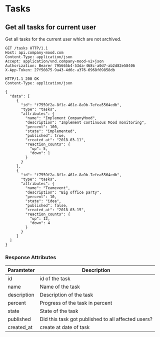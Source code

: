 # Tasks

## Get all tasks for current user

Get all tasks for the current user which are not archived.

```http
GET /tasks HTTP/1.1
Host: api.company-mood.com
Content-Type: application/json
Accept: application/vnd.company-mood-v2+json
Authorization: Bearer 795665b4-53da-468c-a0d7-ab2d82e58406
X-App-Token: 27f50875-9a43-4d6c-a376-6968f09858db
```

```http
HTTP/1.1 200 OK
Content-Type: application/json

{
  "data": [
     {
       "id": "f7559f2a-8f1c-461e-8a9b-7efea5564edb",
       "type": "tasks",
       "attributes": {
         "name": "Implement CompanyMood",
         "description": "Implement continuous Mood monitoring",
         "percent": 100,
         "state": "implemented",
         "published": true,
         "created_at": "2018-03-11",
         "reaction_counts": {
           "up": 5,
           "down": 1
         }
       }
     },
     {
       "id": "f7559f2a-8f1c-461e-8a9b-7efea5564edb",
       "type": "tasks",
       "attributes": {
         "name": "Teamevent",
         "description": "Big office party",
         "percent": 10,
         "state": "idea",
         "published": false,
         "created_at": "2018-03-15",
         "reaction_counts": {
           "up": 12,
           "down": 4
         }
       }
     }
  ]
}
```

### Response Attributes

Paramteter       | Description
-----------------|------------
id               | id of the task
name             | Name of the task
description      | Description of the task
percent          | Progress of the task in percent
state            | State of the task
published        | Did this task got published to all affected users?
created_at       | create at date of task
